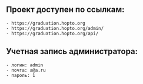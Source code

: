 ## Проект доступен по ссылкам:

```
- https://graduation.hopto.org
- https://graduation.hopto.org/admin/
- https://graduation.hopto.org/api/
```

## Учетная запись администратора:

```
- логин: admin
- почта: a@a.ru
- пароль: 1
```